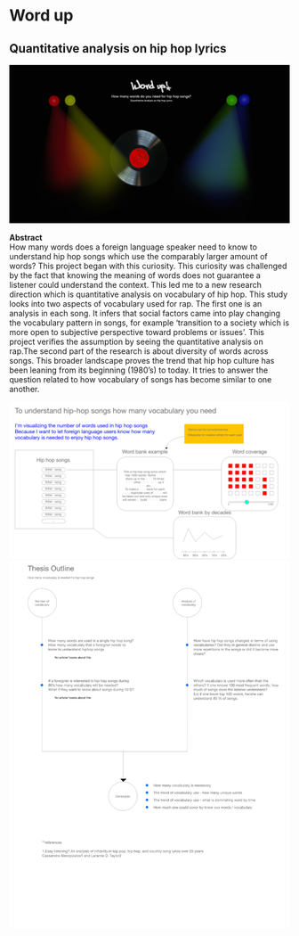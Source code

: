 <h1> Word up</h1>
<h2> Quantitative analysis on hip hop lyrics </h2>
  
<img src='./preview.png'>

**Abstract**<br>
How many words does a foreign language speaker need to know to understand hip hop songs which use the comparably larger amount of words? This project began with this curiosity. This curiosity was challenged by the fact that knowing the meaning of words does not guarantee a listener could understand the context. This led me to a new research direction which is quantitative analysis on vocabulary of hip hop.
This study looks into two aspects of vocabulary used for rap. The first one is an analysis in each song. It infers that social factors came into play changing the vocabulary pattern in songs, for example ‘transition to a society which is more open to subjective perspective toward problems or issues’. This project verifies the assumption by seeing the quantitative analysis on rap.The second part of the research is about diversity of words across songs. This broader landscape proves the trend that hip hop culture has been leaning from its beginning (1980’s) to today. It tries to answer the question related to how vocabulary of songs has become similar to one another. 




<img src ='./img/Mindmap.png'>

<img src='./img/outline.png'>

